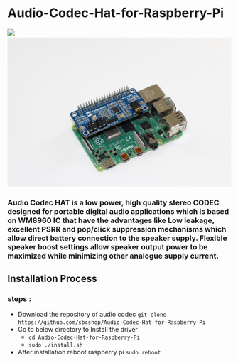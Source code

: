 # Audio-Codec-Hat-for-Raspberry-Pi
<img src= "https://github.com/sbcshop/Audio-Codec-Hat-for-Raspberry-Pi/blob/main/images/img.JPG" />

<img src= "https://github.com/sbcshop/Audio-Codec-Hat-for-Raspberry-Pi/blob/main/images/img1.JPG" />

### Audio Codec HAT is a low power, high quality stereo CODEC designed for portable digital audio applications which is based on WM8960 IC that have the advantages like Low leakage, excellent PSRR and pop/click suppression mechanisms which allow direct battery connection to the speaker supply. Flexible speaker boost settings allow speaker output power to be maximized while minimizing other analogue supply current.

## Installation Process
### steps :
   * Download the repository of audio codec ``` git clone https://github.com/sbcshop/Audio-Codec-Hat-for-Raspberry-Pi ```
   * Go to below directory to Install the driver 
       * ``` cd Audio-Codec-Hat-for-Raspberry-Pi ```
       * ``` sudo ./install.sh ```
   * After installation reboot raspberry pi  ``` sudo reboot ```
         
